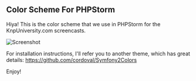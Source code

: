 ## Color Scheme For PHPStorm

Hiya! This is the color scheme that we use in PHPStorm for the
KnpUniversity.com screencasts.

![Screenshot](https://raw.githubusercontent.com/knpuniversity/phpstorm/master/screenshot.png)

For installation instructions, I'll refer you to another theme,
which has great details: https://github.com/cordoval/Symfony2Colors

Enjoy!
